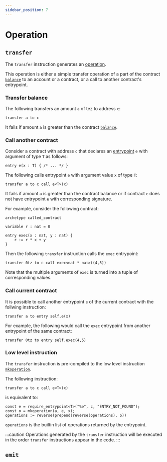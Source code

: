 ```yaml
---
sidebar_position: 7
---
```


# Operation

## `transfer`

The `transfer` instruction generates an [operation](/docs/reference/types#operation).

This operation is either a simple transfer operation of a part of the contract [`balance`](/docs/reference/expressions/constants#balance) to an account or a contract, or a call to another contract's entrypoint.

### Transfer balance

The following transfers an amount `a` of tez to address `c`:
```archetype
transfer a to c
```

It fails if amount `a` is greater than the contract [`balance`](/docs/reference/expressions/constants#balance).

### Call another contract

Consider a contract with address `c` that declares an [entrypoint](/docs/reference/declarations/entrypoint) `e` with argument of type `T` as follows:
```archetype
entry e(x : T) { /* ... */ }
```

The following calls entrypoint `e` with argument value `x` of type `T`:
```archetype
transfer a to c call e<T>(x)
```

It fails if amount `a` is greater than the contract balance or if contract `c` does not have entrypoint `e` with corresponding signature.

For example, consider the following contract:
```archetype
archetype called_contract

variable r : nat = 0

entry exec(x : nat, y : nat) {
    r := r * x + y
}
```

Then the following `transfer` instruction calls the `exec` entrypoint:
```archetype
transfer 0tz to c call exec<nat * nat>((4,5))
```

Note that the multiple arguments of `exec` is turned into a tuple of corresponding values.

### Call current contract

It is possible to call another entrypoint `e` of the current contract with the follwing instruction:
```archetype
transfer a to entry self.e(x)
```

For example, the following would call the `exec` entrypoint from another entrypoint of the same contract:
```archetype
transfer 0tz to entry self.exec(4,5)
```

### Low level instruction

The `transfer` instruction is pre-compiled to the low level instruction [`mkoperation`](/docs/reference/expressions/builtins#mkoperation(a%20:%20tez,%20c%20:%20contract<T>,%20arg%20:%20T)).

The following instruction:
```archetype
transfer a to c call e<T>(x)
```

is equivalent to:
```archetype
const e = require_entrypoint<T>("%e", c, "ENTRY_NOT_FOUND");
const o = mkoperation(a, e, x);
operations := reverse(prepend(reverse(operations), o))
```

`operations` is the builtin list of operations returned by the entrypoint.

:::caution
Operations generated by the `transfer` instruction will be executed in the order `transfer` instructions appear in the code.
:::

## `emit`